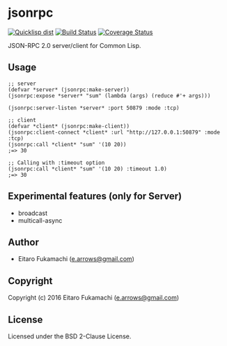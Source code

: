# jsonrpc

[![Quicklisp dist](http://quickdocs.org/badge/jsonrpc.svg)](http://quickdocs.org/jsonrpc/)
[![Build Status](https://travis-ci.org/fukamachi/jsonrpc.svg?branch=master)](https://travis-ci.org/fukamachi/jsonrpc)
[![Coverage Status](https://coveralls.io/repos/fukamachi/jsonrpc/badge.svg?branch=master)](https://coveralls.io/r/fukamachi/jsonrpc)

JSON-RPC 2.0 server/client for Common Lisp.

## Usage

```common-lisp
;; server
(defvar *server* (jsonrpc:make-server))
(jsonrpc:expose *server* "sum" (lambda (args) (reduce #'+ args)))

(jsonrpc:server-listen *server* :port 50879 :mode :tcp)
```

```common-lisp
;; client
(defvar *client* (jsonrpc:make-client))
(jsonrpc:client-connect *client* :url "http://127.0.0.1:50879" :mode :tcp)
(jsonrpc:call *client* "sum" '(10 20))
;=> 30

;; Calling with :timeout option
(jsonrpc:call *client* "sum" '(10 20) :timeout 1.0)
;=> 30
```

## Experimental features (only for Server)

- broadcast
- multicall-async

## Author

* Eitaro Fukamachi (e.arrows@gmail.com)

## Copyright

Copyright (c) 2016 Eitaro Fukamachi (e.arrows@gmail.com)

## License

Licensed under the BSD 2-Clause License.
